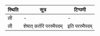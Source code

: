 | स्थिति | सूत्र | टिप्पणी |
| ----- | ------- | ------ |
| ली | - | - |
| ली | शेषात् कर्तरि परस्मैपदम् | इति परस्मैपदम् |
